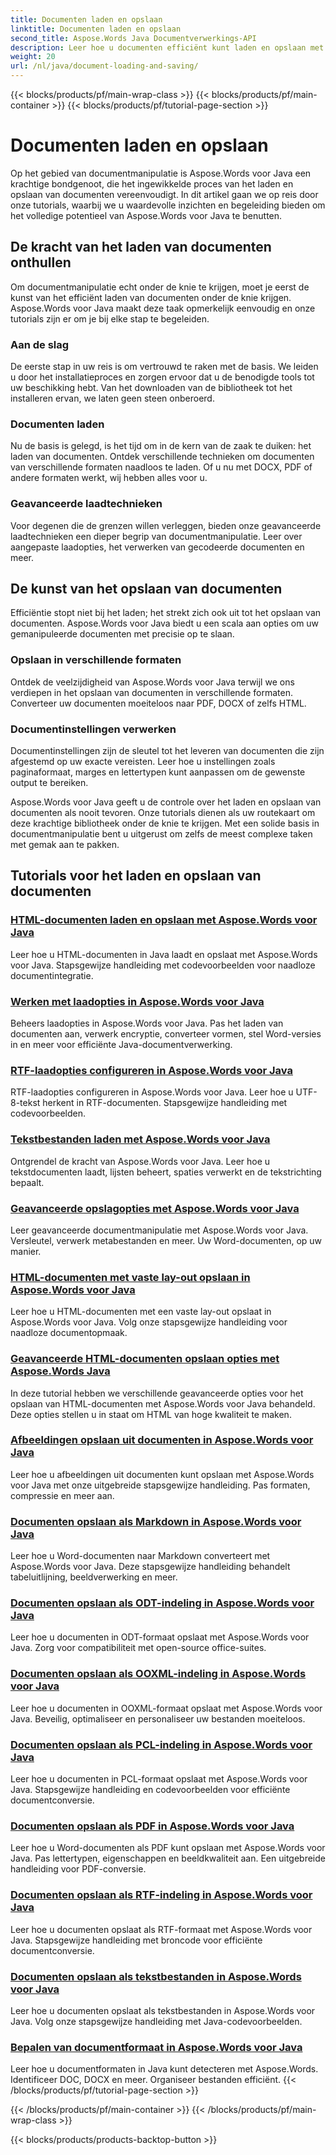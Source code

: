 ```yaml
---
title: Documenten laden en opslaan
linktitle: Documenten laden en opslaan
second_title: Aspose.Words Java Documentverwerkings-API
description: Leer hoe u documenten efficiënt kunt laden en opslaan met Aspose.Words voor Java in onze uitgebreide tutorials. Beheers documentmanipulatie met gemak.
weight: 20
url: /nl/java/document-loading-and-saving/
---
```


{{< blocks/products/pf/main-wrap-class >}}
{{< blocks/products/pf/main-container >}}
{{< blocks/products/pf/tutorial-page-section >}}

# Documenten laden en opslaan



Op het gebied van documentmanipulatie is Aspose.Words voor Java een krachtige bondgenoot, die het ingewikkelde proces van het laden en opslaan van documenten vereenvoudigt. In dit artikel gaan we op reis door onze tutorials, waarbij we u waardevolle inzichten en begeleiding bieden om het volledige potentieel van Aspose.Words voor Java te benutten.

## De kracht van het laden van documenten onthullen

Om documentmanipulatie echt onder de knie te krijgen, moet je eerst de kunst van het efficiënt laden van documenten onder de knie krijgen. Aspose.Words voor Java maakt deze taak opmerkelijk eenvoudig en onze tutorials zijn er om je bij elke stap te begeleiden.

### Aan de slag

De eerste stap in uw reis is om vertrouwd te raken met de basis. We leiden u door het installatieproces en zorgen ervoor dat u de benodigde tools tot uw beschikking hebt. Van het downloaden van de bibliotheek tot het installeren ervan, we laten geen steen onberoerd.

### Documenten laden

Nu de basis is gelegd, is het tijd om in de kern van de zaak te duiken: het laden van documenten. Ontdek verschillende technieken om documenten van verschillende formaten naadloos te laden. Of u nu met DOCX, PDF of andere formaten werkt, wij hebben alles voor u.

### Geavanceerde laadtechnieken

Voor degenen die de grenzen willen verleggen, bieden onze geavanceerde laadtechnieken een dieper begrip van documentmanipulatie. Leer over aangepaste laadopties, het verwerken van gecodeerde documenten en meer.

## De kunst van het opslaan van documenten

Efficiëntie stopt niet bij het laden; het strekt zich ook uit tot het opslaan van documenten. Aspose.Words voor Java biedt u een scala aan opties om uw gemanipuleerde documenten met precisie op te slaan.

### Opslaan in verschillende formaten

Ontdek de veelzijdigheid van Aspose.Words voor Java terwijl we ons verdiepen in het opslaan van documenten in verschillende formaten. Converteer uw documenten moeiteloos naar PDF, DOCX of zelfs HTML.

### Documentinstellingen verwerken

Documentinstellingen zijn de sleutel tot het leveren van documenten die zijn afgestemd op uw exacte vereisten. Leer hoe u instellingen zoals paginaformaat, marges en lettertypen kunt aanpassen om de gewenste output te bereiken.

Aspose.Words voor Java geeft u de controle over het laden en opslaan van documenten als nooit tevoren. Onze tutorials dienen als uw routekaart om deze krachtige bibliotheek onder de knie te krijgen. Met een solide basis in documentmanipulatie bent u uitgerust om zelfs de meest complexe taken met gemak aan te pakken.

## Tutorials voor het laden en opslaan van documenten
### [HTML-documenten laden en opslaan met Aspose.Words voor Java](./loading-and-saving-html-documents/)
Leer hoe u HTML-documenten in Java laadt en opslaat met Aspose.Words voor Java. Stapsgewijze handleiding met codevoorbeelden voor naadloze documentintegratie.
### [Werken met laadopties in Aspose.Words voor Java](./using-load-options/)
Beheers laadopties in Aspose.Words voor Java. Pas het laden van documenten aan, verwerk encryptie, converteer vormen, stel Word-versies in en meer voor efficiënte Java-documentverwerking.
### [RTF-laadopties configureren in Aspose.Words voor Java](./configuring-rtf-load-options/)
RTF-laadopties configureren in Aspose.Words voor Java. Leer hoe u UTF-8-tekst herkent in RTF-documenten. Stapsgewijze handleiding met codevoorbeelden.
### [Tekstbestanden laden met Aspose.Words voor Java](./loading-text-files/)
Ontgrendel de kracht van Aspose.Words voor Java. Leer hoe u tekstdocumenten laadt, lijsten beheert, spaties verwerkt en de tekstrichting bepaalt.
### [Geavanceerde opslagopties met Aspose.Words voor Java](./advance-saving-options/)
Leer geavanceerde documentmanipulatie met Aspose.Words voor Java. Versleutel, verwerk metabestanden en meer. Uw Word-documenten, op uw manier.
### [HTML-documenten met vaste lay-out opslaan in Aspose.Words voor Java](./saving-html-documents-with-fixed-layout/)
Leer hoe u HTML-documenten met een vaste lay-out opslaat in Aspose.Words voor Java. Volg onze stapsgewijze handleiding voor naadloze documentopmaak.
### [Geavanceerde HTML-documenten opslaan opties met Aspose.Words Java](./advance-html-documents-saving-options/)
In deze tutorial hebben we verschillende geavanceerde opties voor het opslaan van HTML-documenten met Aspose.Words voor Java behandeld. Deze opties stellen u in staat om HTML van hoge kwaliteit te maken.
### [Afbeeldingen opslaan uit documenten in Aspose.Words voor Java](./saving-images-from-documents/)
Leer hoe u afbeeldingen uit documenten kunt opslaan met Aspose.Words voor Java met onze uitgebreide stapsgewijze handleiding. Pas formaten, compressie en meer aan.
### [Documenten opslaan als Markdown in Aspose.Words voor Java](./saving-documents-as-markdown/)
Leer hoe u Word-documenten naar Markdown converteert met Aspose.Words voor Java. Deze stapsgewijze handleiding behandelt tabeluitlijning, beeldverwerking en meer.
### [Documenten opslaan als ODT-indeling in Aspose.Words voor Java](./saving-documents-as-odt-format/)
Leer hoe u documenten in ODT-formaat opslaat met Aspose.Words voor Java. Zorg voor compatibiliteit met open-source office-suites. 
### [Documenten opslaan als OOXML-indeling in Aspose.Words voor Java](./saving-documents-as-ooxml-format/)
Leer hoe u documenten in OOXML-formaat opslaat met Aspose.Words voor Java. Beveilig, optimaliseer en personaliseer uw bestanden moeiteloos. 
### [Documenten opslaan als PCL-indeling in Aspose.Words voor Java](./saving-documents-as-pcl-format/)
Leer hoe u documenten in PCL-formaat opslaat met Aspose.Words voor Java. Stapsgewijze handleiding en codevoorbeelden voor efficiënte documentconversie.
### [Documenten opslaan als PDF in Aspose.Words voor Java](./saving-documents-as-pdf/)
Leer hoe u Word-documenten als PDF kunt opslaan met Aspose.Words voor Java. Pas lettertypen, eigenschappen en beeldkwaliteit aan. Een uitgebreide handleiding voor PDF-conversie.
### [Documenten opslaan als RTF-indeling in Aspose.Words voor Java](./saving-documents-as-rtf-format/)
Leer hoe u documenten opslaat als RTF-formaat met Aspose.Words voor Java. Stapsgewijze handleiding met broncode voor efficiënte documentconversie.
### [Documenten opslaan als tekstbestanden in Aspose.Words voor Java](./saving-documents-as-text-files/)
Leer hoe u documenten opslaat als tekstbestanden in Aspose.Words voor Java. Volg onze stapsgewijze handleiding met Java-codevoorbeelden.
### [Bepalen van documentformaat in Aspose.Words voor Java](./determining-document-format/)
Leer hoe u documentformaten in Java kunt detecteren met Aspose.Words. Identificeer DOC, DOCX en meer. Organiseer bestanden efficiënt.
{{< /blocks/products/pf/tutorial-page-section >}}

{{< /blocks/products/pf/main-container >}}
{{< /blocks/products/pf/main-wrap-class >}}

{{< blocks/products/products-backtop-button >}}
